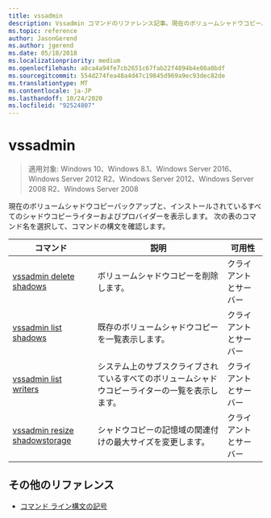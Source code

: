```yaml
---
title: vssadmin
description: Vssadmin コマンドのリファレンス記事。現在のボリュームシャドウコピーバックアップと、インストールされているすべてのシャドウコピーライターおよびプロバイダーを表示します。
ms.topic: reference
author: JasonGerend
ms.author: jgerend
ms.date: 05/18/2018
ms.localizationpriority: medium
ms.openlocfilehash: a8ca4a94fe7cb2651c67fab22f4894b4e08a0bdf
ms.sourcegitcommit: 554d274fea48a4d47c19845d969a9ec93dec82de
ms.translationtype: MT
ms.contentlocale: ja-JP
ms.lasthandoff: 10/24/2020
ms.locfileid: "92524807"
---
```

# <a name="vssadmin"></a>vssadmin

> 適用対象: Windows 10、Windows 8.1、Windows Server 2016、Windows Server 2012 R2、Windows Server 2012、Windows Server 2008 R2、Windows Server 2008

現在のボリュームシャドウコピーバックアップと、インストールされているすべてのシャドウコピーライターおよびプロバイダーを表示します。 次の表のコマンド名を選択して、コマンドの構文を確認します。

| コマンド | 説明 | 可用性 |
|--|--|--|
| [vssadmin delete shadows](vssadmin-delete-shadows.md) | ボリュームシャドウコピーを削除します。 | クライアントとサーバー |
| [vssadmin list shadows](vssadmin-list-shadows.md) | 既存のボリュームシャドウコピーを一覧表示します。 | クライアントとサーバー |
| [vssadmin list writers](vssadmin-list-writers.md) | システム上のサブスクライブされているすべてのボリュームシャドウコピーライターの一覧を表示します。 | クライアントとサーバー |
| [vssadmin resize shadowstorage](vssadmin-resize-shadowstorage.md) | シャドウコピーの記憶域の関連付けの最大サイズを変更します。 | クライアントとサーバー |

## <a name="additional-references"></a>その他のリファレンス

- [コマンド ライン構文の記号](command-line-syntax-key.md)
